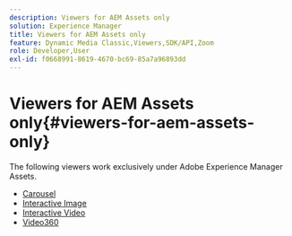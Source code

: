 ```yaml
---
description: Viewers for AEM Assets only
solution: Experience Manager
title: Viewers for AEM Assets only
feature: Dynamic Media Classic,Viewers,SDK/API,Zoom
role: Developer,User
exl-id: f0668991-8619-4670-bc69-85a7a96893dd
---
```

# Viewers for AEM Assets only{#viewers-for-aem-assets-only}

The following viewers work exclusively under Adobe Experience Manager Assets. 

* [Carousel](c-html5-aem-carousel/c-html5-aem-carousel.md)
* [Interactive Image](c-html5-aem-interactive-images/c-html5-aem-interactive-images.md)
* [Interactive Video](c-html5-aem-int-video/c-html5-aem-int-video.md)
* [Video360](c-html5-aem-video360/c-html5-aem-video360.md)
